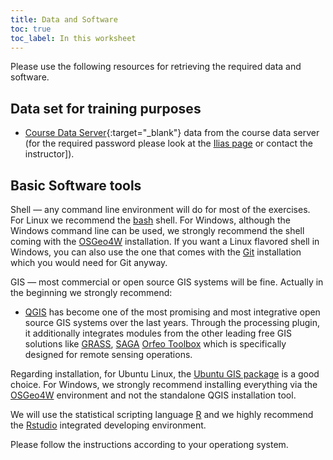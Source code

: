 ```yaml
---
title: Data and Software
toc: true
toc_label: In this worksheet
---
```

Please use the following resources for retrieving the required data and software.


<!--more-->


## Data set for training purposes

* [Course Data Server](http://gofile.me/3Z8AJ/omf5DvyhL){:target="_blank"} data from the course data server (for the required password please look at the [Ilias page](https://ilias.uni-marburg.de/ilias.php?ref_id=2160452&cmd=frameset&cmdClass=ilrepositorygui&cmdNode=wi&baseClass=ilrepositorygui) or contact the instructor]).

## Basic Software tools

Shell — any command line environment will do for most of the exercises. For Linux we recommend the [bash](http://en.wikipedia.org/wiki/Bash_%28Unix_shell%29) shell. For Windows, although the Windows command line can be used, we strongly recommend the shell coming with the [OSGeo4W](http://trac.osgeo.org/osgeo4w) installation. If you want a Linux flavored shell in Windows, you can also use the one that comes with the [Git](http://git-scm.com/downloads) installation which you would need for Git anyway.

GIS — most commercial or open source GIS systems will be fine. Actually in the beginning we strongly recommend:

* [QGIS](HTTP://www.qgis.org/de/docs/user_manual/index.html#qgis-manual-index-reference) has become one of the most promising and most integrative open source GIS systems over the last years. Through the processing plugin, it additionally integrates modules from the other leading free GIS solutions like [GRASS](http://grass.osgeo.org/documentation/), [SAGA](http://www.saga-gis.org/en/about/references.html)
[Orfeo Toolbox](http://orfeo-toolbox.org/otb/) which is specifically designed for remote sensing operations.

Regarding installation, for Ubuntu Linux, the [Ubuntu GIS package](https://wiki.ubuntu.com/UbuntuGIS) is a good choice. For Windows, we strongly recommend installing everything via the [OSGeo4W](http://trac.osgeo.org/osgeo4w/) environment and not the standalone QGIS installation tool.


We will use the statistical scripting language [R](https://cran.r-project.org/) and we highly recommend the  [Rstudio](https://rstudio.com/) integrated developing environment. 

Please follow the instructions according to your operationg system.





